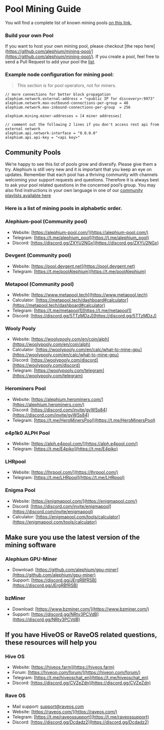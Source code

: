# Pool Mining Guide

You will find a complete list of known mining pools [on this link.](#community-pools)

### Build your own Pool
If you want to host your own mining pool, please checkout [the repo here](https://github.com/alephium/mining-pool/](https://github.com/alephium/mining-pool/). If you create a pool, feel free to send a Pull Request to add your pool the [list](#community-pools).

### Example node configuration for mining pool:

> This section is for pool operators, not for miners.

```
// more connections for better block propagation
alephium.network.external-address = "<public IP for discovery>:9973"
alephium.network.max-outbound-connections-per-group = 48
alephium.network.max-inbound-connections-per-group  = 256

alephium.mining.miner-addresses = [4 miner addresses]

// comment out the following 2 lines if you don't access rest api from external network
alephium.api.network-interface = "0.0.0.0"
alephium.api.api-key = "<api key>"
```

## Community Pools

We’re happy to see this list of pools grow and diversify. Please give them a try. Alephium is still very new and it is important that you keep an eye on updates. Remember that each pool has a thriving community with channels welcoming your support requests and questions. Therefore it is always best to ask your pool related questions in the concerned pool’s group. You may also find instructions in your own language in one of our [community playlists available here](https://www.youtube.com/channel/UCIX9Eww2Kch7sc0E6gCmEdg/playlists)

### Here is a list of mining pools in alphabetic order.

### Alephium-pool (Community pool)
- Website: [https://alephium-pool.com/](https://alephium-pool.com/)
- Telegram: [https://t.me/alephium_pool](https://t.me/alephium_pool)
- Discord: [https://discord.gg/ZXYU2NGx](https://discord.gg/ZXYU2NGx)

### Devgent (Community pool)
- Website: [https://pool.devgent.net](https://pool.devgent.net)
- Telegram: [https://t.me/poolAlephium](https://t.me/poolAlephium)

### Metapool (Community pool)
- Website: [https://www.metapool.tech](https://www.metapool.tech)
- Calculator: [https://metapool.tech/dashboard#calculator](https://metapool.tech/dashboard#calculator)
- Telegram: [https://t.me/metapool1](https://t.me/metapool1)
- Discord: [https://discord.gg/5TTzMDzJ](https://discord.gg/5TTzMDzJ)

### Wooly Pooly
- Website: [https://woolypooly.com/en/coin/alph](https://woolypooly.com/en/coin/alph)
- Calculator: [https://woolypooly.com/en/calc/what-to-mine-gpu](https://woolypooly.com/en/calc/what-to-mine-gpu)
- Discord: [https://woolypooly.com/discord](https://woolypooly.com/discord)
- Telegram: [https://woolypooly.com/telegram](https://woolypooly.com/telegram)

### Herominers Pool
- Website: [https://alephium.herominers.com/](https://alephium.herominers.com/)
- Discord: [https://discord.com/invite/gvWSs84](https://discord.com/invite/gvWSs84)
- Telegram: [https://t.me/HeroMinersPool](https://t.me/HeroMinersPool)

### e4p1k0 ALPH Pool
- Website: [https://alph.e4pool.com/](https://alph.e4pool.com/)
- Telegram: [https://t.me/E4piko](https://t.me/E4piko)

### LHRpool
- Website: [https://lhrpool.com/](https://lhrpool.com/)
- Telegram: [https://t.me/LHRpool](https://t.me/LHRpool)

### Enigma Pool
- Website: [https://enigmapool.com/](https://enigmapool.com/)
- Discord: [https://discord.com/invite/enigmapool](https://discord.com/invite/enigmapool)
- Calculator: [https://enigmapool.com/tools/calculator](https://enigmapool.com/tools/calculator)

## Make sure you use the latest version of the mining software

### Alephium GPU-Miner
- Download: [https://github.com/alephium/gpu-miner](https://github.com/alephium/gpu-miner)
- Support: [https://discord.gg/JErgRBfRSB](https://discord.gg/JErgRBfRSB)

### bzMiner
- Download: [https://www.bzminer.com/](https://www.bzminer.com/)
- Support: [https://discord.gg/NRty3PCVdB](https://discord.gg/NRty3PCVdB)

## If you have HiveOS or RaveOS related questions, these resources will help you

### Hive OS
- Website: [https://hiveos.farm](https://hiveos.farm)
- Forum: [https://hiveon.com/forum/](https://hiveon.com/forum/)
- Telegram: [https://t.me/hiveoschat_en](https://t.me/hiveoschat_en)
- Discord: [https://discord.gg/CVZeZdn](https://discord.gg/CVZeZdn)

### Rave OS
- Mail support: support@raveos.com
- Website: [https://raveos.com/](https://raveos.com/)
- Telegram: [https://t.me/raveossupport](https://t.me/raveossupport)
- Discord: [https://discord.gg/Dcdadz2](https://discord.gg/Dcdadz2)
